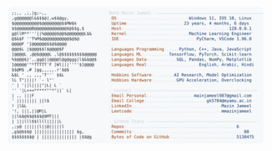 <picture>
  <source srcset="https://raw.githubusercontent.com/mmazinjameel/mmazinjameel/main/dark_mode.svg?v=1741702226" media="(prefers-color-scheme: dark)">
  <img src="https://raw.githubusercontent.com/mmazinjameel/mmazinjameel/main/light_mode.svg?v=1741702226">
</picture>

